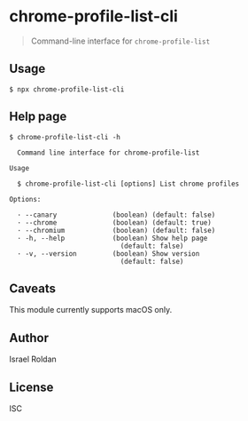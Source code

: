 # chrome-profile-list-cli
> Command-line interface for `chrome-profile-list`

## Usage
```
$ npx chrome-profile-list-cli
```

## Help page
```
$ chrome-profile-list-cli -h

  Command line interface for chrome-profile-list

Usage

  $ chrome-profile-list-cli [options] List chrome profiles

Options:

  · --canary              (boolean) (default: false)
  · --chrome              (boolean) (default: true)
  · --chromium            (boolean) (default: false)
  · -h, --help            (boolean) Show help page
                            (default: false)
  · -v, --version         (boolean) Show version
                            (default: false)
```

## Caveats

This module currently supports macOS only.

## Author

Israel Roldan

## License 

ISC